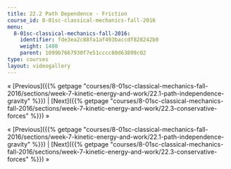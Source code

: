 ```yaml
---
title: 22.2 Path Dependence - Friction
course_id: 8-01sc-classical-mechanics-fall-2016
menu:
  8-01sc-classical-mechanics-fall-2016:
    identifier: fde3ea2c88fa1af493baccdf828242b0
    weight: 1400
    parent: 1099b7667930f7e51cccc80d63899c02
type: courses
layout: videogallery
---
```

« [Previous]({{% getpage "courses/8-01sc-classical-mechanics-fall-2016/sections/week-7-kinetic-energy-and-work/22.1-path-independence-gravity" %}}) | [Next]({{% getpage "courses/8-01sc-classical-mechanics-fall-2016/sections/week-7-kinetic-energy-and-work/22.3-conservative-forces" %}}) »

« [Previous]({{% getpage "courses/8-01sc-classical-mechanics-fall-2016/sections/week-7-kinetic-energy-and-work/22.1-path-independence-gravity" %}}) | [Next]({{% getpage "courses/8-01sc-classical-mechanics-fall-2016/sections/week-7-kinetic-energy-and-work/22.3-conservative-forces" %}}) »